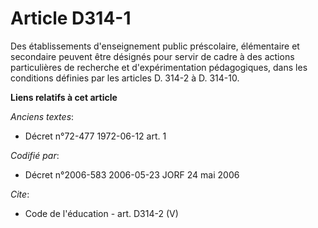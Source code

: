 # Article D314-1

Des établissements d'enseignement public préscolaire, élémentaire et secondaire peuvent être désignés pour servir de cadre à
des actions particulières de recherche et d'expérimentation pédagogiques, dans les conditions définies par les articles D.
314-2 à D. 314-10.

**Liens relatifs à cet article**

_Anciens textes_:

  - Décret n°72-477 1972-06-12 art. 1

_Codifié par_:

  - Décret n°2006-583 2006-05-23 JORF 24 mai 2006

_Cite_:

  - Code de l'éducation - art. D314-2 (V)
